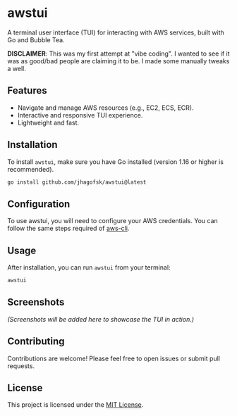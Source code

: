 # awstui

A terminal user interface (TUI) for interacting with AWS services, built with Go and Bubble Tea.

**DISCLAIMER**: This was my first attempt at "vibe coding". I wanted to see if it was as good/bad people are claiming it to be. I made some manually tweaks a well.

## Features

- Navigate and manage AWS resources (e.g., EC2, ECS, ECR).
- Interactive and responsive TUI experience.
- Lightweight and fast.

## Installation

To install `awstui`, make sure you have Go installed (version 1.16 or higher is recommended).

```bash
go install github.com/jhagofsk/awstui@latest
```

## Configuration

To use awstui, you will need to configure your AWS credentials. You can follow the same steps required of [aws-cli](https://github.com/aws/aws-cli#configuration).

## Usage

After installation, you can run `awstui` from your terminal:

```bash
awstui
```

## Screenshots

_(Screenshots will be added here to showcase the TUI in action.)_

## Contributing

Contributions are welcome! Please feel free to open issues or submit pull requests.

## License

This project is licensed under the [MIT License](LICENSE).
